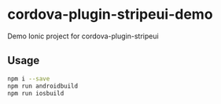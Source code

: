 # cordova-plugin-stripeui-demo
Demo Ionic project for cordova-plugin-stripeui

## Usage

```sh
npm i --save
npm run androidbuild
npm run iosbuild
```